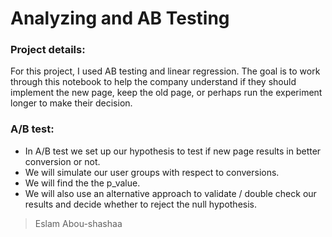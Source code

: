 # Analyzing and AB Testing

### Project details:
For this project, I used AB testing and linear regression. The goal is to work through this notebook to help the company understand if they should implement the new page, keep the old page, or perhaps run the experiment longer to make their decision.

### A/B test:

* In A/B test we set up our hypothesis to test if new page results in better conversion or not.
* We will simulate our user groups with respect to conversions.
* We will find the the p_value.
* We will also use an alternative approach to validate / double check our results and decide whether to reject the null hypothesis.
> Eslam Abou-shashaa
